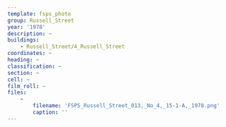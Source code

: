 ```yaml
---
template: fsps_photo
group: Russell_Street
year: '1978'
description: ~
buildings:
    - Russell_Street/4_Russell_Street
coordinates: ~
heading: ~
classification: ~
section: ~
cell: ~
film_roll: ~
files:
    -
        filename: 'FSPS_Russell_Street_013,_No_4,_15-1-A,_1978.png'
        caption: ''
---
```

